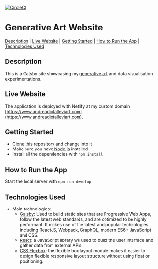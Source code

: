 [![CircleCI](https://circleci.com/gh/AndreaDiotallevi/andreadiotalleviart.svg?style=shield)](https://circleci.com/gh/AndreaDiotallevi/andreadiotalleviart)

# Generative Art Website

[Description](#description) | [Live Website](#live-website) | [Getting Started](#getting-started) | [How to Run the App](#how-to-run-the-app) | [Technologies Used](#technologies-used)

## Description

This is a Gatsby site showcasing my [generative art](https://github.com/AndreaDiotallevi/generative-art) and data visualisation experimentations.

## Live Website

The application is deployed with Netlify at my custom domain [https://www.andreadiotalleviart.com](https://www.andreadiotalleviart.com).

## Getting Started

* Clone this repository and change into it
* Make sure you have [Node.js](https://nodejs.org/en/download/) installed
* Install all the dependencies with ```npm install```

## How to Run the App

Start the local server with ```npm run develop```

## Technologies Used

- Main technologies:
  * [Gatsby](https://www.gatsbyjs.com/): Used to build static sites that are Progressive Web Apps, follow the latest web standards, and are optimized to be highly performant. It makes use of the latest and popular technologies including ReactJS, Webpack, GraphQL, modern ES6+ JavaScript and CSS.
  * [React](https://reactjs.org/): a JavaScript library we used to build the user interface and gather data from external APIs.
  * [CSS Flexbox](https://developer.mozilla.org/en-US/docs/Web/CSS/CSS_Flexible_Box_Layout/Basic_Concepts_of_Flexbox): the flexible box layout module makes it easier to design flexible responsive layout structure without using float or positioning.
  